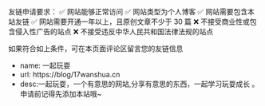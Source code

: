 友链申请要求：
✅ 网站能够正常访问
✅ 网站类型为个人博客
✅ 网站需要包含本站友链
✅ 网站需要开通一年以上，且原创文章不少于 30 篇
❌ 不接受商业性或包含侵入性广告的站点
❌ 不接受违反中华人民共和国法律法规的站点

如果符合如上条件，可在本页面评论区留言您的友链信息

- name: 一起玩耍
- url: https://blog/17wanshua.cn
- desc:一起玩耍，一个有意思的网站,分享有意思的东西，一起学习玩耍成长 。
申请前记得先添加本站哦~